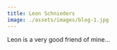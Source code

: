```yaml
---
title: Leon Schnieders
image: ./assets/images/blog-1.jpg
---
```


Leon is a very good friend of mine...